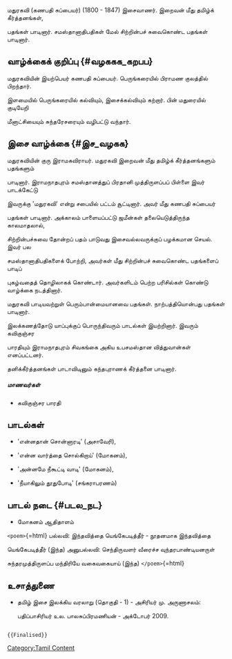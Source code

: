 மதுரகவி (கணபதி சுப்பையர்‌) (1800 - 1847) இசைவாணர். இறைவன்‌ மீது தமிழ்க்‌ கீர்த்தனங்கள்,
பதங்கள் பாடினார். சமஸ்தானாதிபதிகள் மேல் சிற்றின்பச்‌ சுவைகொண்ட பதங்கள் பாடினார்.

## வாழ்க்கைக் குறிப்பு {#வழககக_கறபப}

மதுரகவியின் இயற்பெயர் கணபதி சுப்பையர்‌. பெருங்கரையில் பிராமண குலத்தில் பிறந்தார்.
இளமையில்‌ பெருங்கரையில் கல்வியும்‌, இசைக்கல்வியும்‌ கற்றார். பின் மதுரையில் குடியேறி
மீனாட்சியையும்‌ சுந்தரேசரையும்‌ வழிபட்டு வந்தார்‌.

## இசை வாழ்க்கை {#இச_வழகக}

மதுரகவியின் குரு இராமகவிராயர்‌. மதுரகவி இறைவன்‌ மீது தமிழ்க்‌ கீர்த்தனங்களும்‌ பதங்களும்‌
பாடினார். இராமநாதபுரம்‌ சமஸ்தானத்துப்‌ பிரதானி முத்திருளப்பப்‌ பிள்ளை இவர்‌ பாடக்கேட்டு
இவருக்கு \'மதுரகவி\' என்று சபையில்‌ பட்டம்‌ சூட்டினார்‌. அவர் மீது கணபதி சுப்பையர்
பதங்கள்‌ பாடினார்‌. அக்காலம்‌ பாளையப்பட்டு ஜமீன்கள்‌ தலையெடுத்திருந்த காலமாதலால்‌,
சிற்றின்பச்சுவை தோன்றப்‌ பதம்‌ பாடுவது இசைவல்லவருக்குப்‌ பழக்கமான செயல்‌. இவர்‌ பல
சமஸ்தானாதிபதிகளைக்‌ போற்றி, அவர்கள்‌ மீது சிற்றின்பச்‌ சுவைகொண்ட பதங்களைப்‌ பாடிப்‌
புகழ்வதைத் தொழிலாகக்‌ கொண்டார்‌. அவர்களிடம்‌ பெற்ற பரிசில்கள்‌ கொண்டு வாழ்க்கை நடத்தினார்.

மதுரகவி பாடியவற்றுள் பெரும்பான்மையானவை பதங்கள். நாற்பத்தியொன்பது பதங்கள் பாடினார்.
இலக்கணத்தோடு யாப்புக்குப்‌ பொருந்திவரும் பாடல்கள் இயற்றினார். இவரும்‌ கவிகுஞ்சர
பாரதியும்‌ இராமநாதபுரம்‌ சிவகங்கை அகிய உபசமஸ்தான வித்துவான்கள்‌ எனப்பட்டனர்.
தனிக்கீர்த்தனங்கள்‌ பாடாவிடினும்‌ கந்தபுராணக்‌ கீர்த்தனை பாடினார்‌.

##### மாணவர்கள்

-   கவிகுஞ்சர பாரதி

## பாடல்கள்

-   \'என்னதான்‌ சொன்னாரடி\' (அசாவேரி),
-   \'என்ன வார்த்தை சொல்கிறாய்‌\' (மோகனம்‌),
-   \'அன்னமே நீகூட்டி வாடி\' (மோகனம்‌),
-   \'நீயாகிலும்‌ தூதுபோடி\' (சங்கராபரணம்‌)

## பாடல் நடை {#படல_நட}

-   மோகனம்‌ ஆதிதாளம்‌

`<poem>`{=html} பல்லவி: இந்தவித்தை யெங்கேபடித்தீர்‌ - நூதனமாக இந்தவித்தை
யெங்கேபடித்தீர்‌ (இந்த) அனுபல்லவி: செந்திருவளர்‌ வீரைச்ச வுந்தரபாண்டியனருள்‌
சுந்தரமுத்திருளப்ப மந்திரியே வகைவகையாய்‌ (இந்த) `</poem>`{=html}

## உசாத்துணை

-   தமிழ்‌ இசை இலக்கிய வரலாறு (தொகுதி - 1) - அசிரியர்‌ மு. அருணாசலம்‌:
    பதிப்பாசிரியர்‌ உல. பாலசுப்பிரமணியன்‌ - அக்டோபர்‌ 2009.

```{=mediawiki}
{{Finalised}}
```
[Category:Tamil Content](Category:Tamil_Content "wikilink")
